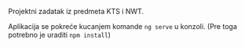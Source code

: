 Projektni zadatak iz predmeta KTS i NWT.

Aplikacija se pokreće kucanjem komande `ng serve` u konzoli. (Pre toga potrebno je uraditi `npm install`)
